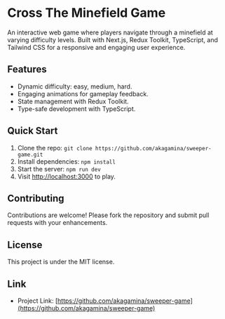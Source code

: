 # Cross The Minefield Game

An interactive web game where players navigate through a minefield at varying difficulty levels. Built with Next.js, Redux Toolkit, TypeScript, and Tailwind CSS for a responsive and engaging user experience.

## Features

- Dynamic difficulty: easy, medium, hard.
- Engaging animations for gameplay feedback.
- State management with Redux Toolkit.
- Type-safe development with TypeScript.

## Quick Start

1. Clone the repo: `git clone https://github.com/akagamina/sweeper-game.git`
2. Install dependencies: `npm install`
3. Start the server: `npm run dev`
4. Visit [http://localhost:3000](http://localhost:3000) to play.

## Contributing

Contributions are welcome! Please fork the repository and submit pull requests with your enhancements.

## License

This project is under the MIT license.

## Link

- Project Link: [https://github.com/akagamina/sweeper-game](https://github.com/akagamina/sweeper-game)